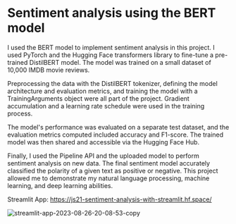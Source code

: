 # Sentiment analysis using the BERT model

I used the BERT model to implement sentiment analysis in this project. I used PyTorch and the Hugging Face transformers library to fine-tune a pre-trained DistilBERT model. The model was trained on a small dataset of 10,000 IMDB movie reviews.

Preprocessing the data with the DistilBERT tokenizer, defining the model architecture and evaluation metrics, and training the model with a TrainingArguments object were all part of the project. Gradient accumulation and a learning rate schedule were used in the training process.

The model's performance was evaluated on a separate test dataset, and the evaluation metrics computed included accuracy and F1-score. The trained model was then shared and accessible via the Hugging Face Hub.

Finally, I used the Pipeline API and the uploaded model to perform sentiment analysis on new data. The final sentiment model accurately classified the polarity of a given text as positive or negative. This project allowed me to demonstrate my natural language processing, machine learning, and deep learning abilities.

Streamlit App: https://js21-sentiment-analysis-with-streamlit.hf.space/

![streamlit-app-2023-08-26-20-08-53-_copy_](https://github.com/jahnvisikligar/NLP_projects/assets/83291068/5df68dee-4d35-406b-9f08-c2e2d51703ca)
